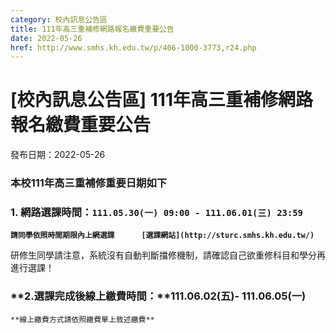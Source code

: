 ```yaml
---
category: 校內訊息公告區
title: 111年高三重補修網路報名繳費重要公告
date: 2022-05-26
href: http://www.smhs.kh.edu.tw/p/406-1000-3773,r24.php
---
```


# [校內訊息公告區] 111年高三重補修網路報名繳費重要公告

發布日期：2022-05-26

### 本校111年高三重補修重要日期如下

### 1\. 網路選課時間：**`111.05.30(一) 09:00 - 111.06.01(三) 23:59`**

**`請同學依照時間期限內上網選課      [選課網站](http://sturc.smhs.kh.edu.tw/)`**

研修生同學請注意，系統沒有自動判斷擋修機制，請確認自己欲重修科目和學分再進行選課！

### **2.選課完成後線上繳費時間：****111.06.02(五)- 111.06.05(一)** 

`**線上繳費方式請依照繳費單上敘述繳費**`

